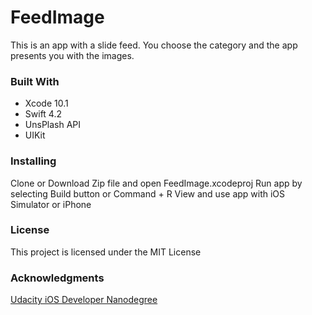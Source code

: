 # FeedImage
This is an app with a slide feed. You choose the category and the app presents you with the images.

### Built With
* Xcode 10.1
* Swift 4.2
* UnsPlash API
* UIKit

### Installing
Clone or Download Zip file and open FeedImage.xcodeproj
Run app by selecting Build button or Command + R
View and use app with iOS Simulator or iPhone

### License
This project is licensed under the MIT License

### Acknowledgments
[Udacity iOS Developer Nanodegree](https://www.udacity.com/course/ios-developer-nanodegree--nd003)
